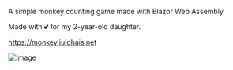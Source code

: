 A simple monkey counting game made with Blazor Web Assembly.

Made with 💕 for my 2-year-old daughter.

https://monkey.juldhais.net

![image](https://github.com/juldhais/BlazorCountingGame/assets/25476279/fbb150f7-d245-4586-898c-b09a778ab352)
